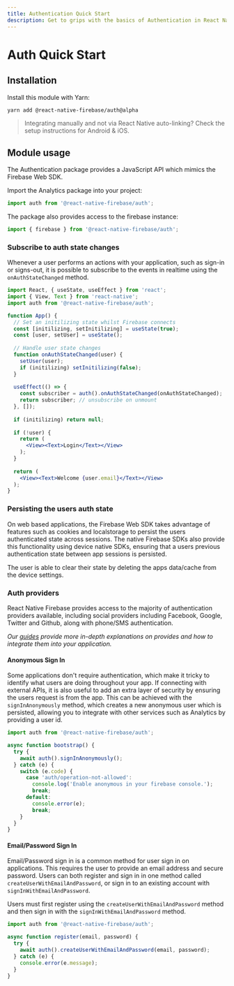 ```yaml
---
title: Authentication Quick Start
description: Get to grips with the basics of Authentication in React Native Firebase
---
```


# Auth Quick Start

## Installation

Install this module with Yarn:

```bash
yarn add @react-native-firebase/auth@alpha
```

> Integrating manually and not via React Native auto-linking? Check the setup instructions for <Anchor version group href="/android">Android</Anchor> & <Anchor version group href="/ios">iOS</Anchor>.


## Module usage

The Authentication package provides a JavaScript API which mimics the Firebase Web SDK.

Import the Analytics package into your project:

```js
import auth from '@react-native-firebase/auth';
```

The package also provides access to the firebase instance:

```js
import { firebase } from '@react-native-firebase/auth';
```

### Subscribe to auth state changes

Whenever a user performs an actions with your application, such as sign-in or signs-out, it is possible to subscribe
to the events in realtime using the `onAuthStateChanged` method.

```jsx
import React, { useState, useEffect } from 'react';
import { View, Text } from 'react-native';
import auth from '@react-native-firebase/auth';

function App() {
  // Set an initilizing state whilst Firebase connects
  const [initilizing, setInitilizing] = useState(true);
  const [user, setUser] = useState();
  
  // Handle user state changes
  function onAuthStateChanged(user) {
    setUser(user);
    if (initilizing) setInitilizing(false);
  }
  
  useEffect(() => {
    const subscriber = auth().onAuthStateChanged(onAuthStateChanged);
    return subscriber; // unsubscribe on unmount
  }, []);
 
  if (initilizing) return null;
  
  if (!user) {
    return (
      <View><Text>Login</Text></View>
    );
  }
  
  return (
    <View><Text>Welcome {user.email}</Text></View>
  );
}
```

### Persisting the users auth state

On web based applications, the Firebase Web SDK takes advantage of features such as cookies and localstorage to persist
the users authenticated state across sessions. The native Firebase SDKs also provide this functionality using device native
SDKs, ensuring that a users previous authentication state between app sessions is persisted.

The user is able to clear their state by deleting the apps data/cache from the device settings.


### Auth providers

React Native Firebase provides access to the majority of authentication providers available, including social providers
including Facebook, Google, Twitter and Github, along with phone/SMS authentication.

*Our [guides](/guides?tags=auth) provide more in-depth explanations on provides and how to integrate them into your application.* 

#### Anonymous Sign In

Some applications don't require authentication, which make it tricky to identify what users are doing throughout your app.
If connecting with external APIs, it is also useful to add an extra layer of security by ensuring the users request is 
from the app. This can be achieved with the `signInAnonymously` method, which creates a new anonymous user which is
persisted, allowing you to integrate with other services such as Analytics by providing a user id.

```js
import auth from '@react-native-firebase/auth';

async function bootstrap() {
  try {
    await auth().signInAnonymously();
  } catch (e) {
    switch (e.code) {
      case 'auth/operation-not-allowed':
        console.log('Enable anonymous in your firebase console.');
        break;
      default:
        console.error(e);
        break;
    }
  }
}
```

#### Email/Password Sign In

Email/Password sign in is a common method for user sign in on applications. This requires the user to provide
an email address and secure password. Users can both register and sign in in one method called 
 `createUserWithEmailAndPassword`, or sign in to an existing account with `signInWithEmailAndPassword`.

Users must first register using the `createUserWithEmailAndPassword` method
and then sign in with the `signInWithEmailAndPassword` method.

```js
import auth from '@react-native-firebase/auth';

async function register(email, password) {
  try {
    await auth().createUserWithEmailAndPassword(email, password);
  } catch (e) {
    console.error(e.message);
  }
}
```


